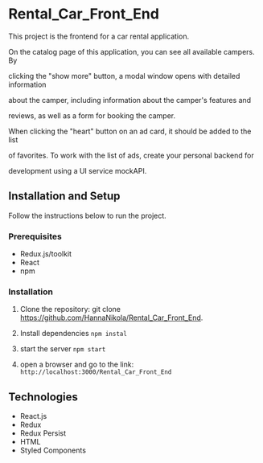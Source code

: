 # Rental_Car_Front_End

This project is the frontend for a car rental application.

On the catalog page of this application, you can see all available campers. By 

clicking the "show more" button, a modal window opens with detailed information 

about the camper, including information about the camper's features and 

reviews, as well as a form for booking the camper.

When clicking the "heart" button on an ad card, it should be added to the list 

of favorites. To work with the list of ads, create your personal backend for 

development using a UI service mockAPI.

## Installation and Setup

Follow the instructions below to run the project.


### Prerequisites

- Redux.js/toolkit
- React 
- npm 

### Installation

1. Clone the repository:
 git clone https://github.com/HannaNikola/Rental_Car_Front_End.

2. Install dependencies `npm instal`
3. start the server `npm start`
4. open a browser and go to the link:
`http://localhost:3000/Rental_Car_Front_End`


## Technologies

- React.js
- Redux
- Redux Persist
- HTML
- Styled Components

  
